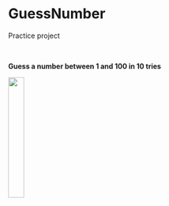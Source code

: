 # GuessNumber
<p>Practice project</p>
<br>
<p><b>Guess a number between 1 and 100 in 10 tries</b></p>
<img src="https://user-images.githubusercontent.com/35946656/176547003-aacd2328-e213-4fe6-b680-622dfca4c6c0.png" width="25%">
